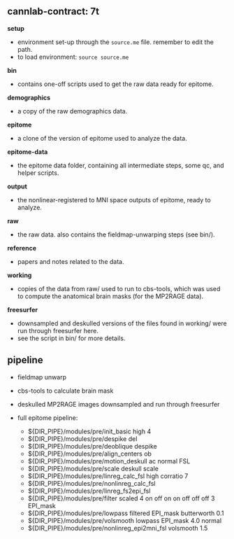cannlab-contract: 7t
--------------------

**setup**

+ environment set-up through the `source.me` file. remember to edit the path.
+ to load environment: `source source.me`


**bin**

+ contains one-off scripts used to get the raw data ready for epitome.

**demographics**

+ a copy of the raw demographics data.

**epitome**

+ a clone of the version of epitome used to analyze the data.

**epitome-data**

+ the epitome data folder, containing all intermediate steps, some qc, and helper scripts.

**output**

+ the nonlinear-registered to MNI space outputs of epitome, ready to analyze.

**raw**

+ the raw data. also contains the fieldmap-unwarping steps (see bin/).

**reference**

+ papers and notes related to the data.

**working**

+ copies of the data from raw/ used to run to cbs-tools, which was used to compute the anatomical brain masks (for the MP2RAGE data).

**freesurfer**

+ downsampled and deskulled versions of the files found in working/ were run through freesurfer here.
+ see the script in bin/ for more details.

pipeline
--------
+ fieldmap unwarp
+ cbs-tools to calculate brain mask
+ deskulled MP2RAGE images downsampled and run through freesurfer
+ full epitome pipeline:

    + ${DIR_PIPE}/modules/pre/init_basic high 4
    + ${DIR_PIPE}/modules/pre/despike del
    + ${DIR_PIPE}/modules/pre/deoblique despike
    + ${DIR_PIPE}/modules/pre/align_centers ob
    + ${DIR_PIPE}/modules/pre/motion_deskull ac normal FSL
    + ${DIR_PIPE}/modules/pre/scale deskull scale
    + ${DIR_PIPE}/modules/pre/linreg_calc_fsl high corratio 7
    + ${DIR_PIPE}/modules/pre/nonlinreg_calc_fsl
    + ${DIR_PIPE}/modules/pre/linreg_fs2epi_fsl
    + ${DIR_PIPE}/modules/pre/filter scaled 4 on off on on off off off 3 EPI_mask
    + ${DIR_PIPE}/modules/pre/lowpass filtered EPI_mask butterworth 0.1
    + ${DIR_PIPE}/modules/pre/volsmooth lowpass EPI_mask 4.0 normal
    + ${DIR_PIPE}/modules/pre/nonlinreg_epi2mni_fsl volsmooth 1.5

